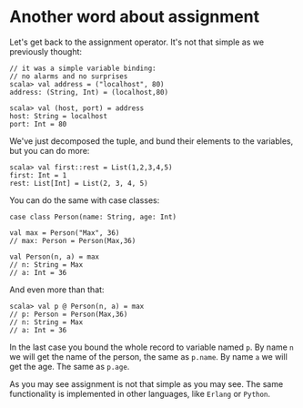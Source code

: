 Another word about assignment
=============================
Let's get back to the assignment operator. It's not that simple as we
previously thought:

    // it was a simple variable binding:
    // no alarms and no surprises
    scala> val address = ("localhost", 80)
    address: (String, Int) = (localhost,80)

    scala> val (host, port) = address
    host: String = localhost
    port: Int = 80

We've just decomposed the tuple, and bund their elements to the variables, but
you can do more:

    scala> val first::rest = List(1,2,3,4,5)
    first: Int = 1
    rest: List[Int] = List(2, 3, 4, 5)

You can do the same with case classes:

    case class Person(name: String, age: Int)

    val max = Person("Max", 36)
    // max: Person = Person(Max,36)

    val Person(n, a) = max
    // n: String = Max
    // a: Int = 36

And even more than that:

    scala> val p @ Person(n, a) = max
    // p: Person = Person(Max,36)
    // n: String = Max
    // a: Int = 36

In the last case you bound the whole record to variable named `p`.
By name `n` we will get the name of the person, the same as `p.name`.
By name `a` we will get the age. The same as `p.age`.

As you may see assignment is not that simple as you may see. The same
functionality is implemented in other languages, like `Erlang` or `Python`.

